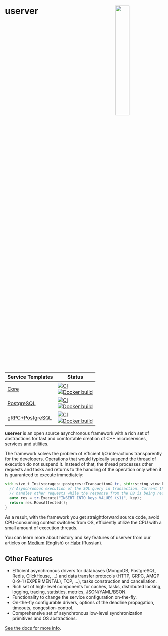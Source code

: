 # userver <img src="./scripts/docs/logo.svg" align='right' width="30%">

| Service Templates | Status |
|------------------------|-----|
| [Core](https://github.com/userver-framework/service_template) | [![CI](https://github.com/userver-framework/service_template/actions/workflows/ci.yml/badge.svg)](https://github.com/userver-framework/service_template/actions/workflows/ci.yml) <br/> [![Docker build](https://github.com/userver-framework/service_template/actions/workflows/docker.yaml/badge.svg)](https://github.com/userver-framework/service_template/actions/workflows/docker.yaml) |
| [PostgreSQL](https://github.com/userver-framework/pg_service_template) | [![CI](https://github.com/userver-framework/pg_service_template/actions/workflows/ci.yml/badge.svg)](https://github.com/userver-framework/pg_service_template/actions/workflows/ci.yml) <br/> [![Docker build](https://github.com/userver-framework/pg_service_template/actions/workflows/docker.yaml/badge.svg)](https://github.com/userver-framework/pg_service_template/actions/workflows/docker.yaml) |
| [gRPC+PostgreSQL](https://github.com/userver-framework/pg_grpc_service_template) | [![CI](https://github.com/userver-framework/pg_grpc_service_template/actions/workflows/ci.yml/badge.svg)](https://github.com/userver-framework/pg_grpc_service_template/actions/workflows/ci.yml) <br/> [![Docker build](https://github.com/userver-framework/pg_grpc_service_template/actions/workflows/docker.yaml/badge.svg)](https://github.com/userver-framework/pg_grpc_service_template/actions/workflows/docker.yaml) |

**userver** is an open source asynchronous framework with a rich set of abstractions
for fast and comfortable creation of C++ microservices, services and utilities.

The framework solves the problem of efficient I/O interactions transparently for
the developers. Operations that would typically suspend the thread of 
execution do not suspend it. Instead of that, the thread processes other
requests and tasks and returns to the handling of the operation only when it is
guaranteed to execute immediately: 

```cpp
std::size_t Ins(storages::postgres::Transaction& tr, std::string_view key) {
  // Asynchronous execution of the SQL query in transaction. Current thread
  // handles other requests while the response from the DB is being received:
  auto res = tr.Execute("INSERT INTO keys VALUES ($1)", key);
  return res.RowsAffected();
}
```

As a result, with the framework you get straightforward source code,
avoid CPU-consuming context switches from OS, efficiently
utilize the CPU with a small amount of execution threads.


You can learn more about history and key features of userver from our articles 
on [Medium](https://medium.com/p/d5d9c4204dc2) (English) 
or [Habr](https://habr.com/post/674902) (Russian).

## Other Features

* Efficient asynchronous drivers for databases (MongoDB, PostgreSQL, Redis, ClickHouse, ...)
  and data transfer protocols (HTTP, GRPC, AMQP 0-9-1 (EXPERIMENTAL), TCP, ...), tasks construction and
  cancellation.
* Rich set of high-level components for caches, tasks, distributed locking,
  logging, tracing, statistics, metrics, JSON/YAML/BSON.
* Functionality to change the service configuration on-the-fly.
* On-the-fly configurable drivers, options of the deadline propagation,
  timeouts, congestion-control.
* Comprehensive set of asynchronous low-level synchronization primitives and
  OS abstractions. 


[See the docs for more info](https://userver.tech/d6/d2f/md_en_index.html).
